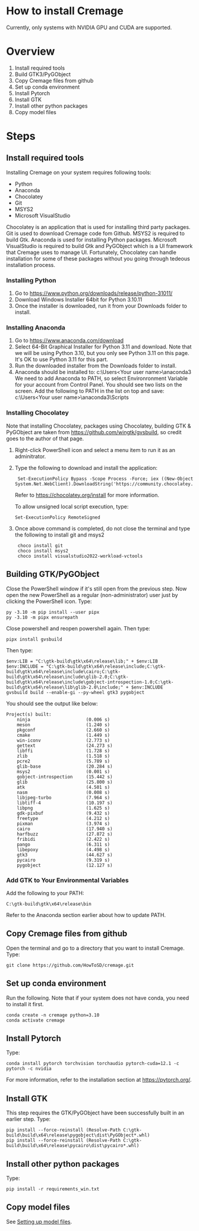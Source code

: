 # How to install Cremage

Currently, only systems with NVIDIA GPU and CUDA are supported.

# Overview
1. Install required tools
2. Build GTK3/PyGObject
3. Copy Cremage files from github
4. Set up conda environment
5. Install Pytorch
6. Install GTK
7. Install other python packages
8. Copy model files

# Steps
## Install required tools

   Installing Cremage on your system requires following tools:
   * Python
   * Anaconda
   * Chocolatey
   * Git
   * MSYS2
   * Microsoft VisualStudio

Chocolatey is an application that is used for installing third party packages.
Git is used to download Cremage code fom Github. MSYS2 is required to build Gtk. Anaconda is used for installing Python packages. Microsoft VisualStudio is required to build Gtk and PyGObject which is a UI framework that Cremage uses to manage UI.
Fortunately, Chocolatey can handle installation for some of these packages without you going through tedeous installation process.

### Installing Python
1. Go to https://www.python.org/downloads/release/python-31011/
2. Download Windows Installer 64bit for Python 3.10.11
3. Once the installer is downloaded, run it from your Downloads folder to install.

### Installing Anaconda
1. Go to https://www.anaconda.com/download
1. Select 64-Bit Graphical Installer for Python 3.11 and download. Note that we will be using Python 3.10, but you only see Python 3.11 on this page. It's OK to use Python 3.11 for this part.
1. Run the downloaded installer from the Downloads folder to install.
1. Anaconda should be installed to:
   c:\Users\<Your user name>\anaconda3\
   We need to add Anaconda to PATH, so select Environronment Variable for your account from Control Panel. You should see two lists on the screen. Add the following to PATH in the list on top and save:
   c:\Users\<Your user name>\anaconda3\Scripts

### Installing Chocolatey
Note that installing Chocolatey, packages using Chocolatey, building GTK & PyGObject are taken from https://github.com/wingtk/gvsbuild, so credit goes to the author of that page.

1. Right-click PowerShell icon and select a menu item to run it as an adminitrator.
2. Type the following to download and install the application:
   ```
    Set-ExecutionPolicy Bypass -Scope Process -Force; iex ((New-Object System.Net.WebClient).DownloadString('https://community.chocolatey.org/install.ps1'))
   ```
   Refer to https://chocolatey.org/install for more information.

   To allow unsigned local script execution, type:
   ```
   Set-ExecutionPolicy RemoteSigned
   ```

3. Once above command is completed, do not close the terminal and type the following to install git and msys2
   ```
    choco install git
    choco install msys2
    choco install visualstudio2022-workload-vctools
   ```

## Building GTK/PyGObject
Close the PowerShell window if it's still open from the previous step.
Now open the new PowerShell as a regular (non-administrator) user just by clicking the PowerShell icon.
Type:
```
py -3.10 -m pip install --user pipx
py -3.10 -m pipx ensurepath
```

Close powershell and reopen powershell again. Then type:
```
pipx install gvsbuild
```

Then type:
```
$env:LIB = "C:\gtk-build\gtk\x64\release\lib;" + $env:LIB
$env:INCLUDE = "C:\gtk-build\gtk\x64\release\include;C:\gtk-build\gtk\x64\release\include\cairo;C:\gtk-build\gtk\x64\release\include\glib-2.0;C:\gtk-build\gtk\x64\release\include\gobject-introspection-1.0;C:\gtk-build\gtk\x64\release\lib\glib-2.0\include;" + $env:INCLUDE
gvsbuild build --enable-gi --py-wheel gtk3 pygobject
```

You should see the output like below:
```
Project(s) built:
    ninja                     (0.006 s)
    meson                     (1.240 s)
    pkgconf                   (2.660 s)
    cmake                     (1.449 s)
    win-iconv                 (2.773 s)
    gettext                   (24.273 s)
    libffi                    (1.728 s)
    zlib                      (1.518 s)
    pcre2                     (5.789 s)
    glib-base                 (20.284 s)
    msys2                     (0.001 s)
    gobject-introspection     (15.442 s)
    glib                      (25.800 s)
    atk                       (4.501 s)
    nasm                      (0.008 s)
    libjpeg-turbo             (7.964 s)
    libtiff-4                 (10.197 s)
    libpng                    (1.625 s)
    gdk-pixbuf                (9.432 s)
    freetype                  (4.212 s)
    pixman                    (3.974 s)
    cairo                     (17.940 s)
    harfbuzz                  (27.872 s)
    fribidi                   (2.422 s)
    pango                     (6.311 s)
    libepoxy                  (4.498 s)
    gtk3                      (44.627 s)
    pycairo                   (9.319 s)
    pygobject                 (12.127 s)
```

### Add GTK to Your Environmental Variables
Add the following to your PATH:
```
C:\gtk-build\gtk\x64\release\bin
```
Refer to the Anaconda section earlier about how to update PATH.

## Copy Cremage files from github

   Open the terminal and go to a directory that you want to install Cremage.
   Type:

```
git clone https://github.com/HowToSD/cremage.git
```

## Set up conda environment

Run the following. Note that if your system does not have conda, you need to install it first.

```
conda create -n cremage python=3.10
conda activate cremage
```

## Install Pytorch
Type:
```
conda install pytorch torchvision torchaudio pytorch-cuda=12.1 -c pytorch -c nvidia
```
For more information, refer to the installation section at https://pytorch.org/.

## Install GTK
This step requires the GTK/PyGObject have been successfully built in an earlier step.
Type:
```
pip install --force-reinstall (Resolve-Path C:\gtk-build\build\x64\release\pygobject\dist\PyGObject*.whl)
pip install --force-reinstall (Resolve-Path C:\gtk-build\build\x64\release\pycairo\dist\pycairo*.whl)
```

## Install other python packages
Type:
```
pip install -r requirements_win.txt
```

## Copy model files
See [Setting up model files](setting_up_model_files.md).

